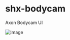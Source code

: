 # shx-bodycam
Axon Bodycam UI

![image](https://github.com/shinoishere/shx-bodycam/assets/49691112/b7cca113-5ebd-4a9b-adbc-df5b7fc98353)
